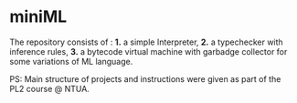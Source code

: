 # miniML

The repository consists of :
**1.** a simple Interpreter,
**2.** a typechecker with inference rules,
**3.** a bytecode virtual machine with garbadge collector
for some variations of ML language.

PS: Main structure of projects and instructions were given as part of the PL2 course @ NTUA.  
